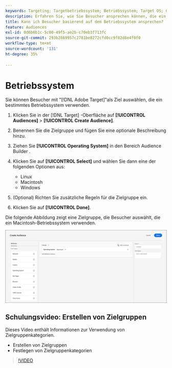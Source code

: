 ```yaml
---
keywords: Targeting; Targetbetriebssystem; Betriebssystem; Target OS; OS; Target Linux; Linux; Target Windows; Windows; Target Macintosh; Macintosh; Mac; Target Mac; Win; Target Win
description: Erfahren Sie, wie Sie Besucher ansprechen können, die ein bestimmtes Betriebssystem verwenden (Linux, Macintosh oder Windows).
title: Kann ich Besucher basierend auf dem Betriebssystem ansprechen?
feature: Audiences
exl-id: 0d6b6b1c-5c00-49f5-ae2b-c70eb3f713fc
source-git-commit: 293b2869957c2781be8272cfd0cc9f82d8e4f0f0
workflow-type: tm+mt
source-wordcount: '131'
ht-degree: 35%

---
```


# Betriebssystem

Sie können Besucher mit &quot;[!DNL Adobe Target]&quot;als Ziel auswählen, die ein bestimmtes Betriebssystem verwenden.

1. Klicken Sie in der [!DNL Target] -Oberfläche auf **[!UICONTROL Audiences]** > **[!UICONTROL Create Audience]**.
1. Benennen Sie die Zielgruppe und fügen Sie eine optionale Beschreibung hinzu.
1. Ziehen Sie **[!UICONTROL Operating System]** in den Bereich Audience Builder .
1. Klicken Sie auf **[!UICONTROL Select]** und wählen Sie dann eine der folgenden Optionen aus:

   * Linux
   * Macintosh
   * Windows

1. (Optional) Richten Sie zusätzliche Regeln für die Zielgruppe ein.
1. Klicken Sie auf **[!UICONTROL Done]**.

Die folgende Abbildung zeigt eine Zielgruppe, die Besucher auswählt, die ein Macintosh-Betriebssystem verwenden.

![target_os image](assets/target_os.png)

## Schulungsvideo: Erstellen von Zielgruppen

Dieses Video enthält Informationen zur Verwendung von Zielgruppenkategorien.

* Erstellen von Zielgruppen
* Festlegen von Zielgruppenkategorien

>[!VIDEO](https://video.tv.adobe.com/v/17392)
